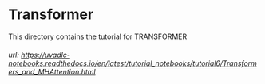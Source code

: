 # Transformer

This directory contains the tutorial for TRANSFORMER

###### url: https://uvadlc-notebooks.readthedocs.io/en/latest/tutorial_notebooks/tutorial6/Transformers_and_MHAttention.html
